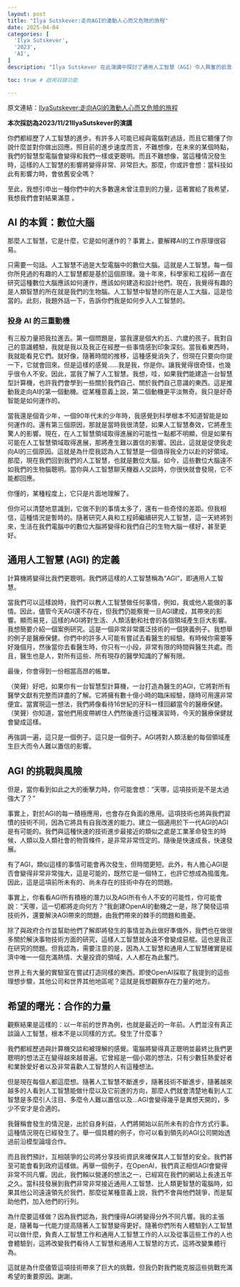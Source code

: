 ```yaml
---
layout: post
title: "Ilya Sutskever:走向AGI的激動人心而又危險的旅程"
date: 2025-04-04
categories: [
  'Ilya Sutskever',
  '2023',
  'AI',
]
description: "Ilya Sutskever 在此演講中探討了通用人工智慧（AGI）令人興奮的前景與潛在的危險。他解釋了 AI 的基本原理，分享了個人投身 AI 的原因，並以醫療保健為例說明 AGI 的巨大變革潛力。同時，他也指出了 AGI 可能被濫用以及其自我改進特性帶來的挑戰。儘管如此，Sutskever 樂觀地認為，隨著 AI 能力的增強與普及，人們將意識到合作的必要性，共同努力確保 AGI 朝著有益的方向發展。"

toc: true # 啟用目錄功能

---
```


<span class="original-link">原文連結：[IlyaSutskever:走向AGI的激動人心而又危險的旅程](https://www.youtube.com/watch?v=SEkGLj0bwAU&ab_channel=TED)</span>

**本次採訪為2023/11/21IlyaSutskever的演講**

你們都經歷了人工智慧的進步。有許多人可能已經與電腦對過話，而且它聽懂了你說什麼並對你做出回應。照目前的進步速度而言，不難想像，在未來的某個時點，我們的智慧型電腦會變得和我們一樣或更聰明。而且不難想像，當這種情況發生時，這樣的人工智慧的影響將變得非常、非常巨大。那麼，你或許會想：當科技如此有影響力時，會依舊安全嗎？

至此，我想引申出一種你們中的大多數還未曾注意到的力量，這著實給了我希望，我想我們會對結果滿意
。
## AI 的本質：數位大腦

那麼人工智慧，它是什麼，它是如何運作的？事實上，要解釋AI的工作原理很容易。

只需要一句話。人工智慧不過是大型電腦中的數位大腦。這就是人工智慧。每一個你所見過的有趣的人工智慧都是基於這個原理。幾十年來，科學家和工程師一直在研究這種數位大腦應該如何運作，應該如何建造和設計他們。現在，我覺得有趣的是人類智慧的所在就是我們的生物腦。人工智慧中智慧的所在是人工大腦，這是恰當的。此刻，我題外話一下，告訴你們我是如何步入人工智慧的。

### 投身 AI 的三重動機

有三股力量把我拉進去。第一個問題是，當我還是個大約五、六歲的孩子。我對自己的意識體驗，我就是我以及我正在經歷一些事情感到印象深刻。當我看東西時，我就能看見它們。就好像，隨著時間的推移，這種感覺消失了，但現在只要向你提一下，它就會回來。但是這樣的感覺……我是我，你是你。讓我覺得很奇怪，也幾乎很令人不安。因此，當我了解了人工智慧。我想，哇，如果我們能建造一台智慧型計算機，也許我們會學到一些關於我們自己、關於我們自己意識的東西。這是推動我走向AI的第一個動機。從某種意義上說，第二個動機更平淡無奇。我只是好奇智能是如何運作的。

當我還是個青少年，一個90年代末的少年時，我感覺到科學根本不知道智能是如何運作的。還有第三個原因，那就是當時我很清楚，如果人工智慧奏效，它將產生驚人的影響。現在，在人工智慧領域取得進展的可能性一點都不明顯，但是如果有可能在人工智慧領域取得進展，那將產生難以置信的影響。因此，這就是促使我走向AI的三個原因。這就是為什麼我認為人工智慧是一個值得我全力以赴的好領域。那麼，現在我們回到我們的人工智慧，也就是數位大腦。如今，這些數位大腦遠不如我們的生物腦聰明。當你與人工智慧聊天機器人交談時，你很快就會發現，它不能都回應。

你懂的，某種程度上，它只是片面地理解了。

但你可以清楚地意識到，它做不到的事情太多了，還有一些奇怪的差距。但我相信，這種情況是暫時的。隨著研究人員和工程師繼續研究人工智慧，這一天終將到來，生活在我們電腦中的數位大腦將變得和我們自己的生物大腦一樣好，甚至更好。

## 通用人工智慧 (AGI) 的定義

計算機將變得比我們更聰明。我們將這樣的人工智慧稱為“AGI”，即通用人工智慧。

當我們可以這樣說時，我們可以教人工智慧做任何事情，例如，我或他人能做的事情。因此，儘管今天AGI還不存在，但我們仍能察覺一旦AGI建成，其帶來的影響。顯而易見，這樣的AGI將對生活、人類活動和社會的各個領域產生巨大影響。我想簡要介紹一個案例研究。這是一個非常非常廣泛技術的一個狹義例子。我想舉的例子是醫療保健。你們中的許多人可能有嘗試去看醫生的經驗。有時候你需要等好幾個月，然後當你去看醫生時，你只有一小段，非常有限的時間與醫生共處。而且，醫生也是人，對所有這些、所有現存的醫學知識的了解有限。

最後，你會得到一份相當高昂的帳單。

（笑聲）好吧，如果你有一台智慧型計算機，一台打造為醫生的AGI，它將對所有醫學文獻有完整而詳盡的了解。它將擁有數十億小時的臨床經驗，隨時可用還非常便宜。當實現這一想法，我們將像看待16世紀的牙科一樣回顧當今的醫療保健。（笑聲）你知道，當他們用皮帶綁住人們然後進行這種演習時，今天的醫療保健就會變成這樣。

再強調一遍，這只是一個例子。這只是一個例子。AGI將對人類活動的每個領域產生巨大而令人難以置信的影響。

## AGI 的挑戰與風險

但是，當你看到如此之大的衝擊力時，你可能會想：“天哪，這項技術是不是太過強大了？”

事實上，對於AGI的每一積極應用，也會存在負面的應用。這項技術也將與我們習慣的技術不同，因為它將具有自我改進的能力。建立一個適用於下一代AGI的AGI是有可能的。我們與這種快速的技術進步最接近的類似之處是工業革命發生的時候，人類以及人類社會的物質條件，是非常非常恆定的。隨後是快速成長，快速發展。

有了AGI，類似這樣的事情可能會再次發生，但時間更短。此外，有人擔心AGI是否會變得非常非常強大，這是可能的，既然它是一個特工，也許它想成為搗蛋鬼。因此，這是這項前所未有的、尚未存在的技術中存在的問題。

事實上，你看看AGI所有積極的潛力以及AGI所有令人不安的可能性，你可能會說：“天哪，這一切都將走向何方？”我創建OpenAI的動機之一是，除了開發這項技術外，還要解決AGI帶來的問題，由我們帶來的棘手的問題和擔憂。

除了與政府合作並幫助他們了解即將發生的事情並為此做好準備外，我們也在做很多關於解決事物技術方面的研究，這樣人工智慧就永遠不會變成惡棍。這也是我正在研究的問題。但我認為，需要注意的是，因為人工智慧和通用人工智慧確實是經濟中唯一一個充滿熱情、大量投資的領域，人人都在為此奮鬥。

世界上有大量的實驗室在嘗試打造同樣的東西。即使OpenAI採取了我提到的這些理想步驟，其他公司和世界其他地區呢？這就是我想觀察存在力量的地方。

## 希望的曙光：合作的力量

觀察結果是這樣的：以一年前的世界為例，也就是最近的一年前。人們並沒有真正談論人工智慧，根本不是以同樣的方式。發生了什麼事？

我們都經歷過與計算機交談和被理解的感覺。電腦將變得真正聰明並最終比我們更聰明的想法正在變得越來越普遍。它曾經是一個小眾的想法，只有少數狂熱愛好者和業餘愛好者以及非常喜歡人工智慧的人有這種想法。

但是現在每個人都這麼想。隨著人工智慧不斷進步，隨著技術不斷進步，隨著越來越多的人看到人工智慧能做什麼以及它前進的方向，那麼人們就會清楚地看到人工智慧是多麼引人注目、多麼令人難以置信以及…AGI會變得幾乎是異想天開的，多少不安才是合適的。

我聲稱會發生的情況是，出於自身利益，人們將開始以前所未有的合作方式行事。這種情況現在已經發生了。舉一個具體的例子，你可以看到領先的AGI公司開始透過前沿模型論壇合作。

而且我們預計，互相競爭的公司將分享技術資訊來確保其人工智慧的安全。我們甚至可能會看到政府這樣做。再舉一個例子，在OpenAI，我們真正相信AGI會變得非常不同凡響。因此，我們賴以營運的想法之一，已經寫在我們的網站上長達五年之久。當科技發展到我們非常非常接近通用人工智慧、比人類更智慧的電腦時，如果其他公司遠遠領先於我們，那麼從某種意義上說，我們不會與他們競爭，而是幫助他們，加入他們的行列。

為什麼要這樣做？因為我們認為，我們懂得AGI將變得分外不同凡響。我的主張是，隨著每一代能力提高隨著人工智慧變得更好。隨著你們所有人體驗到人工智慧可以做什麼，負責人工智慧工作和通用人工智慧工作的人以及從事這些工作的人也會體驗到，這將改變我們看待人工智慧和通用人工智慧的方式，這將改變集體行為。

這就是為什麼儘管這項技術帶來了巨大的挑戰，但我仍對我們能克服這些挑戰充滿希望的重要原因。謝謝。